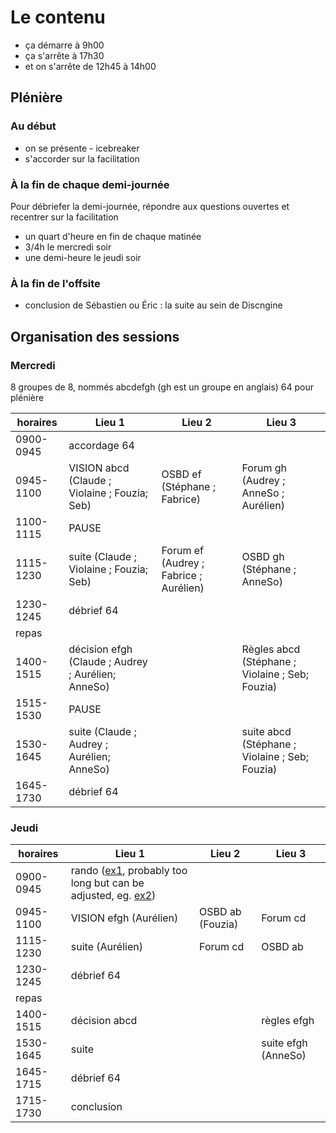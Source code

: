 # Le contenu

- ça démarre à 9h00
- ça s'arrête à 17h30
- et on s'arrête de 12h45 à 14h00

## Plénière

### Au début

- on se présente - icebreaker
- s'accorder sur la facilitation

### À la fin de chaque demi-journée

Pour débriefer la demi-journée, répondre aux questions ouvertes et recentrer sur la facilitation

- un quart d'heure en fin de chaque matinée
- 3/4h le mercredi soir
- une demi-heure le jeudi soir

### À la fin de l'offsite

- conclusion de Sébastien ou Éric : la suite au sein de Discngine

## Organisation des sessions

### Mercredi

8 groupes de 8, nommés abcdefgh (gh est un groupe en anglais)
64 pour plénière

| horaires  | Lieu 1                           | Lieu 2             | Lieu 3                     |
| --------- | -------------------------------- | ------------------ | -------------------------- |
| 0900-0945 | accordage 64                     |                    |                            |
| 0945-1100 | VISION abcd (Claude ; Violaine ; Fouzia; Seb)        | OSBD ef (Stéphane ; Fabrice)  | Forum gh (Audrey ; AnneSo ; Aurélien)          |
| 1100-1115 | PAUSE                                |                    |                            |
| 1115-1230 | suite (Claude ; Violaine ; Fouzia; Seb)              | Forum ef (Audrey ; Fabrice ; Aurélien) | OSBD gh (Stéphane ; AnneSo)           |
| 1230-1245 | débrief 64                       |                    |                            |
| repas     |                                  |                    |                            |
| 1400-1515 | décision efgh (Claude ; Audrey ; Aurélien; AnneSo) |                    | Règles abcd (Stéphane ; Violaine ; Seb; Fouzia) |
| 1515-1530 | PAUSE                                |                    |                            |
| 1530-1645 | suite (Claude ; Audrey ; Aurélien; AnneSo)         |                    | suite abcd (Stéphane ; Violaine ; Seb; Fouzia) |
| 1645-1730 | débrief 64                       |                    |                            |

### Jeudi

| horaires  | Lieu 1                                                                                                                                                                                                                                                                                     | Lieu 2           | Lieu 3                |
| --------- | ------------------------------------------------------------------------------------------------------------------------------------------------------------------------------------------------------------------------------------------------------------------------------------------ | ---------------- | --------------------- |
| 0900-0945 | rando ([ex1](https://brouter.de/brouter-web/#map=15/43.1675/3.1657/OpenTopoMap&lonlats=3.161459,43.162515;3.157814,43.164421;3.151444,43.169994;3.152002,43.173971;3.156309,43.17707;3.160218,43.166813;3.161847,43.162659&profile=hiking-mountain), probably too long but can be adjusted, eg. [ex2](https://brouter.de/brouter-web/#map=15/43.1658/3.1695/OpenTopoMap&lonlats=3.161459,43.162515;3.157814,43.164421;3.154164,43.170386;3.159996,43.172577;3.160218,43.166813;3.161847,43.162659&profile=hiking-mountain)) |                  |                       |
| 0945-1100 | VISION efgh (Aurélien)                                                                                                                                                                                                                                                                     | OSBD ab (Fouzia) | Forum cd              |
| 1115-1230 | suite (Aurélien)                                                                                                                                                                                                                                                                           | Forum cd         | OSBD ab               |
| 1230-1245 | débrief 64                                                                                                                                                                                                                                                                                 |                  |                       |
| repas     |                                                                                                                                                                                                                                                                                            |                  |                       |
| 1400-1515 | décision abcd                                                                                                                                                                                                                                                                              |                  | règles efgh          |
| 1530-1645 | suite                                                                                                                                                                                                                                                                                      |                  | suite efgh (AnneSo) |
| 1645-1715 | débrief 64                                                                                                                                                                                                                                                                                 |                  |                       |
| 1715-1730 | conclusion                                                                                                                                                                                                                                                                                 |                  |                       |
